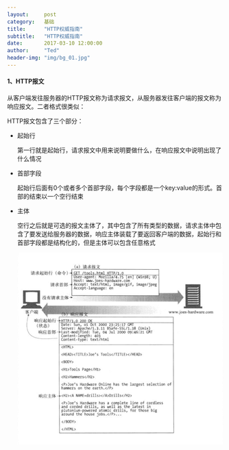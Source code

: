 ```yaml
---
layout:     post
category:   基础
title:      "HTTP权威指南"
subtitle:   "HTTP权威指南"
date:       2017-03-10 12:00:00
author:     "Ted"
header-img: "img/bg_01.jpg"
---
```


#### 1、HTTP报文

从客户端发往服务器的HTTP报文称为请求报文，从服务器发往客户端的报文称为响应报文。二者格式很类似：

HTTP报文包含了三个部分：

- 起始行

  第一行就是起始行，请求报文中用来说明要做什么，在响应报文中说明出现了什么情况

- 首部字段

  起始行后面有0个或者多个首部字段，每个字段都是一个key:value的形式。首部的结束以一个空行结束

- 主体

  空行之后就是可选的报文主体了，其中包含了所有类型的数据，请求主体中包含了要发送给服务器的数据，响应主体装载了要返回客户端的数据，起始行和首部字段都是结构化的，但是主体可以包含任意格式

  ![](/img/Simple_8/05.png)